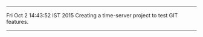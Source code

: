 ****************************************************

Fri Oct  2 14:43:52 IST 2015
Creating a time-server project to test GIT features.

****************************************************

